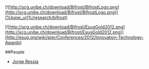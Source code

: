 [![http://scg.unibe.ch/download/Bifrost/BifrostLogo.png](http://scg.unibe.ch/download/Bifrost/BifrostLogo.png)](%base_url%/research/bifrost)<div class="clear"></div>

[![http://scg.unibe.ch/download/Bifrost/EsugGold2012.png](http://scg.unibe.ch/download/Bifrost/EsugGold2012.png)](http://esug.org/wiki/pier/Conferences/2012/Innovation-Technology-Awards)<div class="clear"></div>

<style type="text/css">.toc-number { display: none; }</style>


##People

-  [Jorge Ressia](http://www.jorgeressia.com)
